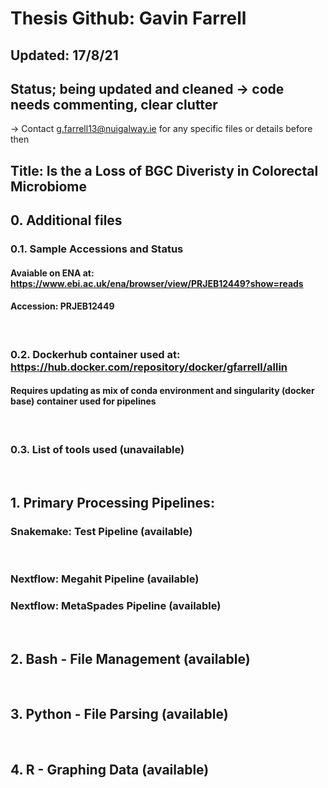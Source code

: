 # Thesis Github: Gavin Farrell
## Updated: 17/8/21 
## Status; being updated and cleaned -> code needs commenting, clear clutter
-> Contact g.farrell13@nuigalway.ie for any specific files or details before then


## Title: Is the a Loss of BGC Diveristy in Colorectal Microbiome

## 0. Additional files
### 0.1. Sample Accessions and Status
#### Avaiable on ENA at: https://www.ebi.ac.uk/ena/browser/view/PRJEB12449?show=reads
#### Accession: PRJEB12449
<br />

### 0.2. Dockerhub container used at: https://hub.docker.com/repository/docker/gfarrell/allin
#### Requires updating as mix of conda environment and singularity (docker base) container used for pipelines
<br />

### 0.3. List of tools used (unavailable)
<br />

## 1. Primary Processing Pipelines:
### Snakemake: Test Pipeline (available)
<br />

### Nextflow: Megahit Pipeline (available)
### Nextflow: MetaSpades Pipeline (available)
<br />

## 2. Bash - File Management (available)
<br />

## 3. Python - File Parsing (available)
<br />

## 4. R - Graphing Data (available)







